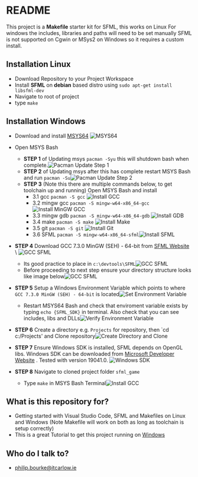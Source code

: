 # README #
This project is a **Makefile** starter kit for SFML, this works on Linux
For windows the includes, libraries and paths will need to be set manually
SFML is not supported on Cgwin or MSys2 on Windows so it requires a custom install.
  
## Installation Linux
* Download Repository to your Project Workspace
* Install **SFML** on **debian** based distro using `sudo apt-get install libsfml-dev`
* Navigate to root of project
* type `make`

## Installation Windows
* Download and install [MSYS64](https://www.msys2.org/)
![MSYS64](./images/MsysWebsite.png)
* Open MSYS Bash
	* **STEP 1** of Updating msys `pacman -Syu` this will shutdown bash when complete.![Pacman Update Step 1](./images/PacmanUpdateStep1.png)
	* **STEP 2** of Updating msys after this has complete restart MSYS Bash and run `pacman -Su`![Pacman Update Step 2](./images/PacmanUpdateStep2.png)
	* **STEP 3** (Note this there are multiple commands below, to get toolchain up and running) Open MSYS Bash and install
		* 3.1 gcc `pacman -S gcc`  ![Install GCC](./images/InstallGCC.png)
		* 3.2 mingw gcc `pacman -S mingw-w64-x86_64-gcc` ![Install MinGW GCC](./images/InstallMinGWGCC.png)
		* 3.3 mingw gdb `pacman -S mingw-w64-x86_64-gdb` ![Install GDB](./images/InstallMinGWGDB.png)
		* 3.4 make `pacman -S make` ![Install Make](./images/InstallMake.png)
		* 3.5 git `pacman -S git` ![Install Git](./images/InstallGit.png)
		* 3.6 SFML `pacman -S mingw-w64-x86_64-sfml`![Install SFML](./images/InstallSFML.png)

* **STEP 4** Download GCC 7.3.0 MinGW (SEH) - 64-bit from [SFML Website](https://www.sfml-dev.org/download/sfml/2.5.1/) \  ![GCC SFML](./images/DownloadSFMLGCC.png)
    * Its good practice to place in `c:\devtools\SFML`![GCC SFML](./images/ExtractToDevtools.png)
    * Before proceeding to next step ensure your directory structure looks like image below![GCC SFML](./images/DirectoryStructure.png)
* **STEP 5** Setup a Windows Environment Variable which points to where `GCC 7.3.0 MinGW (SEH) - 64-bit` is located![Set Environment Variable](./images/EnvironmentVariable.png)
    * Restart MSYS64 Bash and check that enviroment variable exists by typing `echo {SFML_SDK}` in terminal. Also check that you can see includes, libs and DLLs![Verify Environment Variable](./images/Verify_SFML_SDK_Env_Variable.png)
* **STEP 6** Create a directory e.g. `Projects` for repository, then `cd c:/Projects' and Clone repository![Create Directory and Clone](./images/CloneRepo.png)
* **STEP 7** Ensure Windows SDK is installed, SFML depends on OpenGL libs. Windows SDK can be downloaded from [Microsoft Developer Website](https://developer.microsoft.com/en-us/windows/downloads/sdk-archive/) . Tested with version 19041.0. ![Windows SDK](./images/Window10SDK.png)
* **STEP 8** Navigate to cloned project folder `sfml_game`
    * Type `make` in MSYS Bash Terminal![Install GCC](./images/Make.png)

## What is this repository for? ##
* Getting started with Visual Studio Code, SFML and Makefiles on Linux and Windows (Note Makefile will work on both as long as toolchain is setup correctly)
* This is a great Tutorial to get this project running on [Windows](https://www.youtube.com/watch?v=Ljhpsdz8Ouo)

## Who do I talk to? ##
* philip.bourke@itcarlow.ie